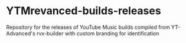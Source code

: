# YTMrevanced-builds-releases
Repository for the releases of YouTube Music builds compiled from YT-Advanced's rvx-builder with custom branding for identification
